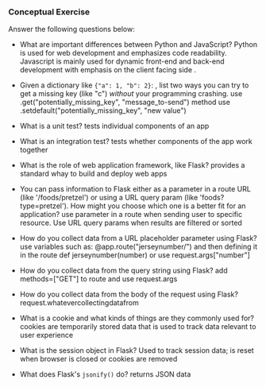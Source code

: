 ### Conceptual Exercise

Answer the following questions below:

- What are important differences between Python and JavaScript?
Python is used for web development and emphasizes code readability. Javascript is mainly used for dynamic front-end and back-end development with emphasis on the client facing side .

- Given a dictionary like ``{"a": 1, "b": 2}``: , list two ways you
  can try to get a missing key (like "c") *without* your programming
  crashing.
  use .get("potentially_missing_key", "message_to-send") method
  use .setdefault("potentially_missing_key", "new value")

- What is a unit test?
tests individual components of an app

- What is an integration test?
tests whether components of the app work together 


- What is the role of web application framework, like Flask?
provides a standard whay to build and deploy web apps  


- You can pass information to Flask either as a parameter in a route URL
  (like '/foods/pretzel') or using a URL query param (like
  'foods?type=pretzel'). How might you choose which one is a better fit
  for an application?
  use parameter in a route when sending user to specific resource. Use URL query params when results are filtered or sorted

- How do you collect data from a URL placeholder parameter using Flask?
use variables such  as: @app.route("jerseynumber/<number>") and then defining it in the route  def jerseynumber(number) or use  request.args["number"]


- How do you collect data from the query string using Flask?
add methods=["GET"] to route and use request.args

- How do you collect data from the body of the request using Flask?
request.whatevercollectingdatafrom

- What is a cookie and what kinds of things are they commonly used for?
cookies are temporarily stored data that is used to track data relevant to user experience

- What is the session object in Flask?
Used to track session data; is reset  when browser is closed  or  cookies are  removed

- What does Flask's `jsonify()` do?
returns JSON data
